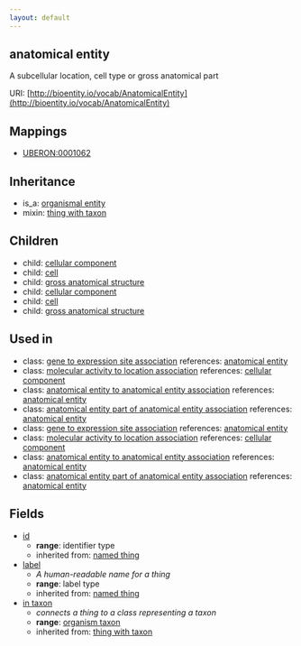 ```yaml
---
layout: default
---
```


## anatomical entity


A subcellular location, cell type or gross anatomical part

URI: [http://bioentity.io/vocab/AnatomicalEntity](http://bioentity.io/vocab/AnatomicalEntity)
## Mappings

 * [UBERON:0001062](http://purl.obolibrary.org/obo/UBERON_0001062)

## Inheritance

 *  is_a: [organismal entity](OrganismalEntity.html)
 *  mixin: [thing with taxon](ThingWithTaxon.html)

## Children

 *  child: [cellular component](CellularComponent.html)
 *  child: [cell](Cell.html)
 *  child: [gross anatomical structure](GrossAnatomicalStructure.html)
 *  child: [cellular component](CellularComponent.html)
 *  child: [cell](Cell.html)
 *  child: [gross anatomical structure](GrossAnatomicalStructure.html)

## Used in

 *  class: [gene to expression site association](GeneToExpressionSiteAssociation.html) references: [anatomical entity](AnatomicalEntity.html)
 *  class: [molecular activity to location association](MolecularActivityToLocationAssociation.html) references: [cellular component](CellularComponent.html)
 *  class: [anatomical entity to anatomical entity association](AnatomicalEntityToAnatomicalEntityAssociation.html) references: [anatomical entity](AnatomicalEntity.html)
 *  class: [anatomical entity part of anatomical entity association](AnatomicalEntityPartOfAnatomicalEntityAssociation.html) references: [anatomical entity](AnatomicalEntity.html)
 *  class: [gene to expression site association](GeneToExpressionSiteAssociation.html) references: [anatomical entity](AnatomicalEntity.html)
 *  class: [molecular activity to location association](MolecularActivityToLocationAssociation.html) references: [cellular component](CellularComponent.html)
 *  class: [anatomical entity to anatomical entity association](AnatomicalEntityToAnatomicalEntityAssociation.html) references: [anatomical entity](AnatomicalEntity.html)
 *  class: [anatomical entity part of anatomical entity association](AnatomicalEntityPartOfAnatomicalEntityAssociation.html) references: [anatomical entity](AnatomicalEntity.html)

## Fields

 * [id](id.html)
    * __range__: identifier type
    * inherited from: [named thing](NamedThing.html)
 * [label](label.html)
    * _A human-readable name for a thing_
    * __range__: label type
    * inherited from: [named thing](NamedThing.html)
 * [in taxon](in_taxon.html)
    * _connects a thing to a class representing a taxon_
    * __range__: [organism taxon](OrganismTaxon.html)
    * inherited from: [thing with taxon](ThingWithTaxon.html)
